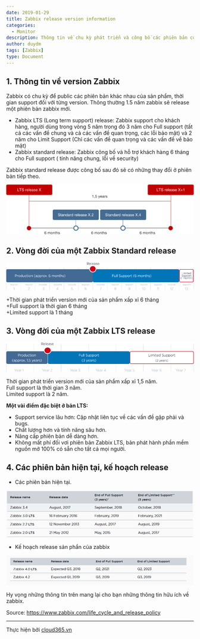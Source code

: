 ```yaml
---
date: 2019-01-29
title: Zabbix release version information
categories:
  - Monitor
description: Thông tin về chu kỳ phát triển và công bố các phiên bản của zabbix
author: duydm
tags: [Zabbix]
type: Document
---
```


## 1. Thông tin về version Zabbix

Zabbix có chu kỳ để public các phiên bản khác nhau của sản phẩm, thời gian support đối với từng version. Thông thường 1.5 năm zabbix sẽ release một phiên bản zabbix mới.<br>
- Zabbix LTS (Long term support) release:  Zabbix support cho khách hàng, người dùng trong vòng 5 năm trong đó 3 năm cho Full support (tất cả các vấn đề chung và cả các vấn đề quan trọng, các lỗi bảo mật) và 2 năm cho Limit Support (Chỉ các vấn đề quan trọng và các vấn đề về bảo mật)<br>
- Zabbix standard release: Zabbix công bố và hỗ trợ khách hàng 6 tháng cho Full support ( tính năng chung, lỗi về security)

Zabbix standard release được công bố sau đó sẽ có những thay đổi ở phiên bản tiếp theo.

![](/images/img-version-zabbix/versionzabbix1.png)

## 2. Vòng đời của một Zabbix Standard release

![](/images/img-version-zabbix/versionzabbix2.png)

+Thời gian phát triển version mới của sản phẩm  xấp xỉ 6 tháng<br>
+Full support là thời gian 6 tháng<br>
+Limited support là 1 tháng<br>

## 3. Vòng đời của một Zabbix LTS release

![](/images/img-version-zabbix/versionzabbix3.png)

Thời gian phát triển version mới của sản phẩm  xấp xỉ 1,5 năm.<br>
Full support là thời gian 3 năm.<br>
Limited support là 2 năm.<br>

**Một vài điểm đặc biệt ở bản LTS:**<br>
+ Support service lâu hơn: Cập nhật liên tục về các vấn đề gặp phải và bugs.<br>
+ Chất lượng hơn và tính năng sâu hơn.<br>
+ Nâng cấp phiên bản dễ dàng hơn.<br>
+ Không mất phí đối vơi phiên bản Zabbix LTS, bản phát hành phần mềm nguồn mở 100% có sẵn cho tất cả mọi người.

## 4. Các phiên bản hiện tại, kế hoạch release

- Các phiên bản hiện tại.

![](/images/img-version-zabbix/versionzabbix4.png)

- Kế hoạch release sản phẩn của zabbix

![](/images/img-version-zabbix/versionzabbix5.png)

Hy vọng những thông tin trên mang lại cho bạn những thông tin hữu ích về zabbix.

Source: https://www.zabbix.com/life_cycle_and_release_policy

---
Thực hiện bởi <a href="https://cloud365.vn/" target="_blank">cloud365.vn</a>